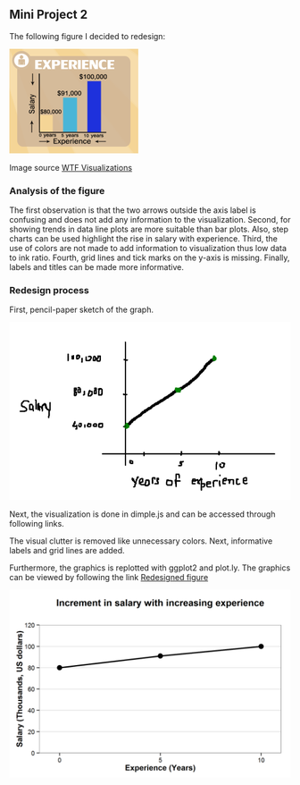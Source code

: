 ## Mini Project 2
The following figure I decided to redesign:

![The dual axis image](../figures/mini1.png " The image to redesign")

Image source [WTF Visualizations](http://viz.wtf/)

### Analysis of the figure

The first observation is that the two arrows outside the axis label is confusing and does not add any information to the visualization. Second, for showing trends in data line plots are more suitable than bar plots. Also, step charts can be used highlight the rise in salary with experience. Third, the use of colors are not made to add  information to visualization thus low data to ink ratio. Fourth, grid lines and tick marks on the y-axis is missing. Finally, labels and titles can be made more informative. 

### Redesign process

First, pencil-paper sketch of the graph. 

![Sketch](../figures/sketch.png "Sketch of the redesign image")

Next, the visualization is done in dimple.js and can be accessed through following links. 

The visual clutter is removed like unnecessary colors. Next, informative labels and grid lines are added.  

Furthermore, the graphics is replotted with ggplot2 and plot.ly. The graphics can be viewed by following the link [Redesigned figure](https://plot.ly/~rrahul/57)

![GGPLOT2](../figures/minproject2.png "Redisigned Image")
